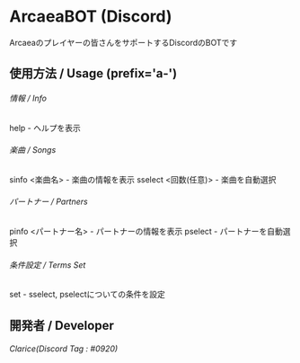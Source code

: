 # ArcaeaBOT (Discord)
 Arcaeaのプレイヤーの皆さんをサポートするDiscordのBOTです

## 使用方法 / Usage (prefix='a-')
###### 情報 / Info
help - ヘルプを表示
###### 楽曲 / Songs
sinfo <楽曲名> - 楽曲の情報を表示
sselect <回数(任意)> - 楽曲を自動選択
###### パートナー / Partners
pinfo <パートナー名> - パートナーの情報を表示
pselect - パートナーを自動選択
###### 条件設定 / Terms Set
set - sselect, pselectについての条件を設定

## 開発者 / Developer
###### Clarice(Discord Tag : #0920)
